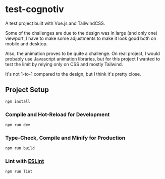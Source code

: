# test-cognotiv

A test project built with Vue.js and TailwindCSS.

Some of the challenges are due to the design was in large (and only one) viewport, I have to make some adjustments to make it look good both on mobile and desktop.

Also, the animation proves to be quite a challenge. On real project, I would probably use Javascript animation libraries, but for this project I wanted to test the limit by relying only on CSS and mostly Tailwind.

It's not 1-to-1 compared to the design, but I think it's pretty close.

## Project Setup

```sh
npm install
```

### Compile and Hot-Reload for Development

```sh
npm run dev
```

### Type-Check, Compile and Minify for Production

```sh
npm run build
```

### Lint with [ESLint](https://eslint.org/)

```sh
npm run lint
```
